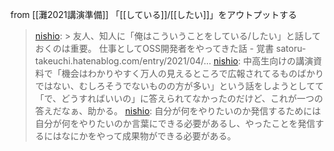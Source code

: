 
from [[灘2021講演準備]]
「[[している]]/[[したい]]」をアウトプットする
> [nishio](https://twitter.com/nishio/status/1385120897980272642): > 友人、知人に「俺はこういうことをしている/したい」と話しておくのは重要。
>  仕事としてOSS開発者をやってきた話 - 覚書 satoru-takeuchi.hatenablog.com/entry/2021/04/…
> [nishio](https://twitter.com/nishio/status/1385121796706357251): 中高生向けの講演資料で「機会はわかりやすく万人の見えるところで広報されてるものばかりではない、むしろそうでないものの方が多い」という話をしようとしてて「で、どうすればいいの」に答えられてなかったのだけど、これが一つの答えだなぁ、助かる。
> [nishio](https://twitter.com/nishio/status/1385122115548942336): 自分が何をやりたいのか発信するためには自分が何をやりたいのか言葉にできる必要があるし、やったことを発信するにはなにかをやって成果物ができる必要がある。
